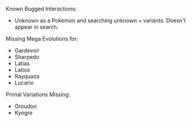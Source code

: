 
Known Bugged Interactions:
- Unknown as a Pokemon and searching unknown + variants. Doesn't appear in search.

Missing Mega Evolutions for:
  - Gardevoir
  - Sharpedo
  - Latias
  - Latios
  - Rayquaza
  - Lucario

Primal Variations Missing:
  - Groudon
  - Kyogre
